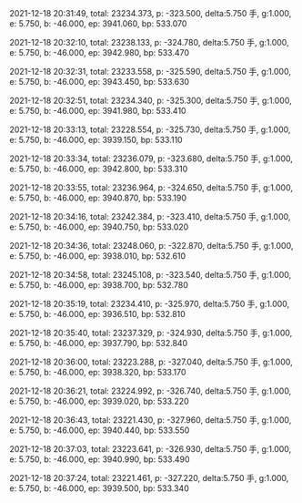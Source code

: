 2021-12-18 20:31:49, total: 23234.373, p: -323.500, delta:5.750 手, g:1.000, e: 5.750, b: -46.000, ep: 3941.060, bp: 533.070

2021-12-18 20:32:10, total: 23238.133, p: -324.780, delta:5.750 手, g:1.000, e: 5.750, b: -46.000, ep: 3942.980, bp: 533.470

2021-12-18 20:32:31, total: 23233.558, p: -325.590, delta:5.750 手, g:1.000, e: 5.750, b: -46.000, ep: 3943.450, bp: 533.630

2021-12-18 20:32:51, total: 23234.340, p: -325.300, delta:5.750 手, g:1.000, e: 5.750, b: -46.000, ep: 3941.980, bp: 533.410

2021-12-18 20:33:13, total: 23228.554, p: -325.730, delta:5.750 手, g:1.000, e: 5.750, b: -46.000, ep: 3939.150, bp: 533.110

2021-12-18 20:33:34, total: 23236.079, p: -323.680, delta:5.750 手, g:1.000, e: 5.750, b: -46.000, ep: 3942.800, bp: 533.310

2021-12-18 20:33:55, total: 23236.964, p: -324.650, delta:5.750 手, g:1.000, e: 5.750, b: -46.000, ep: 3940.870, bp: 533.190

2021-12-18 20:34:16, total: 23242.384, p: -323.410, delta:5.750 手, g:1.000, e: 5.750, b: -46.000, ep: 3940.750, bp: 533.020

2021-12-18 20:34:36, total: 23248.060, p: -322.870, delta:5.750 手, g:1.000, e: 5.750, b: -46.000, ep: 3938.010, bp: 532.610

2021-12-18 20:34:58, total: 23245.108, p: -323.540, delta:5.750 手, g:1.000, e: 5.750, b: -46.000, ep: 3938.700, bp: 532.780

2021-12-18 20:35:19, total: 23234.410, p: -325.970, delta:5.750 手, g:1.000, e: 5.750, b: -46.000, ep: 3936.510, bp: 532.810

2021-12-18 20:35:40, total: 23237.329, p: -324.930, delta:5.750 手, g:1.000, e: 5.750, b: -46.000, ep: 3937.790, bp: 532.840

2021-12-18 20:36:00, total: 23223.288, p: -327.040, delta:5.750 手, g:1.000, e: 5.750, b: -46.000, ep: 3938.320, bp: 533.170

2021-12-18 20:36:21, total: 23224.992, p: -326.740, delta:5.750 手, g:1.000, e: 5.750, b: -46.000, ep: 3939.020, bp: 533.220

2021-12-18 20:36:43, total: 23221.430, p: -327.960, delta:5.750 手, g:1.000, e: 5.750, b: -46.000, ep: 3940.440, bp: 533.550

2021-12-18 20:37:03, total: 23223.641, p: -326.930, delta:5.750 手, g:1.000, e: 5.750, b: -46.000, ep: 3940.990, bp: 533.490

2021-12-18 20:37:24, total: 23221.461, p: -327.220, delta:5.750 手, g:1.000, e: 5.750, b: -46.000, ep: 3939.500, bp: 533.340